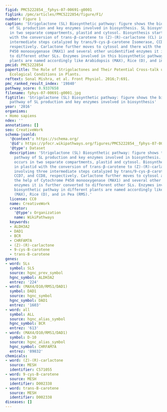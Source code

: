 ```yaml
---
figid: PMC5222854__fphys-07-00691-g0001
figlink: /pmc/articles/PMC5222854/figure/F1/
number: Figure 1
caption: 'Strigolactone (SL) Biosynthetic pathway: figure shows the biosynthetic pathway
  of SL production and key enzymes involved in biosynthesis. SL biosynthesis occurs
  in two separate compartments, plastid and cytosol. Biosynthesis starts in plastid
  with the conversion of trans-β-carotene to (Z)-(R)-carlactone (CL) involving three
  intermediate steps catalyzed by trans/9-cys-β-carotene Isomerase, CCD7, and CCD8,
  respectively. Carlactone further moves to cytosol and there with the help of Cytochrome
  P450 monooxygenase (MAX1) and several other unidentified enzymes it is further converted
  to different other SLs. Enzymes involved in this biosynthetic pathway in different
  plants are named accordingly like Arabidopsis (MAX), Rice (D), and in Pea (RMS).'
pmcid: PMC5222854
papertitle: The Role of Strigolactones and Their Potential Cross-talk under Hostile
  Ecological Conditions in Plants.
reftext: Sonal Mishra, et al. Front Physiol. 2016;7:691.
pmc_ranked_result_index: '19840'
pathway_score: 0.9337658
filename: fphys-07-00691-g0001.jpg
figtitle: 'Strigolactone (SL) Biosynthetic pathway: figure shows the biosynthetic
  pathway of SL production and key enzymes involved in biosynthesis'
year: '2016'
organisms:
- Homo sapiens
ndex: ''
annotations: []
seo: CreativeWork
schema-jsonld:
  '@context': https://schema.org/
  '@id': https://pfocr.wikipathways.org/figures/PMC5222854__fphys-07-00691-g0001.html
  '@type': Dataset
  description: 'Strigolactone (SL) Biosynthetic pathway: figure shows the biosynthetic
    pathway of SL production and key enzymes involved in biosynthesis. SL biosynthesis
    occurs in two separate compartments, plastid and cytosol. Biosynthesis starts
    in plastid with the conversion of trans-β-carotene to (Z)-(R)-carlactone (CL)
    involving three intermediate steps catalyzed by trans/9-cys-β-carotene Isomerase,
    CCD7, and CCD8, respectively. Carlactone further moves to cytosol and there with
    the help of Cytochrome P450 monooxygenase (MAX1) and several other unidentified
    enzymes it is further converted to different other SLs. Enzymes involved in this
    biosynthetic pathway in different plants are named accordingly like Arabidopsis
    (MAX), Rice (D), and in Pea (RMS).'
  license: CC0
  name: CreativeWork
  creator:
    '@type': Organization
    name: WikiPathways
  keywords:
  - ALDH3A2
  - DAD1
  - BCR
  - CHRFAM7A
  - (Z)-(R)-carlactone
  - 9-cys-B-carotene
  - trans-B-carotene
genes:
- word: SLs
  symbol: SLS
  source: hgnc_prev_symbol
  hgnc_symbol: ALDH3A2
  entrez: '224'
- word: (MAX4/D10/RMS1/DAD1)
  symbol: DAD1
  source: hgnc_symbol
  hgnc_symbol: DAD1
  entrez: '1603'
- word: all
  symbol: ALL
  source: hgnc_alias_symbol
  hgnc_symbol: BCR
  entrez: '613'
- word: (MAX4/D10/RMS1/DAD1)
  symbol: D-10
  source: hgnc_alias_symbol
  hgnc_symbol: CHRFAM7A
  entrez: '89832'
chemicals:
- word: (Z)-(R)-carlactone
  source: MESH
  identifier: C571055
- word: 9-cys-B-carotene
  source: MESH
  identifier: D002338
- word: trans-B-carotene
  source: MESH
  identifier: D002338
diseases: []
---
```

